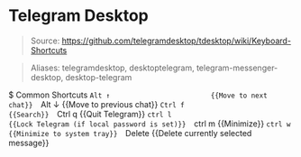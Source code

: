 # Telegram Desktop

> Source: https://github.com/telegramdesktop/tdesktop/wiki/Keyboard-Shortcuts

> Aliases: telegramdesktop, desktoptelegram, telegram-messenger-desktop, desktop-telegram

$ Common Shortcuts
    `Alt ↑                         {{Move to next chat}} 
    `Alt ↓                         {{Move to previous chat}} 
    `Ctrl f                        {{Search}} 
    `Ctrl q                        {{Quit Telegram}} 
    `ctrl l                        {{Lock Telegram (if local password is set)}} 
    `ctrl m                        {{Minimize}} 
    `ctrl w                        {{Minimize to system tray}} 
    `Delete                        {{Delete currently selected message}} 

